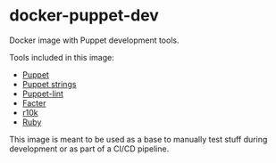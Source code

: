 # docker-puppet-dev

Docker image with Puppet development tools.

Tools included in this image:
* [Puppet](https://github.com/puppetlabs/puppet)
* [Puppet strings](https://puppet.com/docs/puppet/7/puppet_strings.html)
* [Puppet-lint](http://puppet-lint.com)
* [Facter](https://github.com/puppetlabs/facter)
* [r10k](https://github.com/puppetlabs/r10k)
* [Ruby](https://www.ruby-lang.org/)

This image is meant to be used as a base to manually test stuff during development or as part of a CI/CD pipeline.
